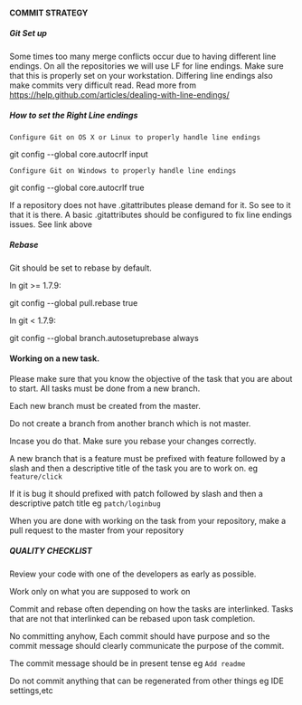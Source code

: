 #### COMMIT STRATEGY

##### Git Set up

 Some times too many merge conflicts occur  due to having different line endings.
 On all the repositories we will use LF for line endings. Make sure that this is
 properly set on your workstation. 
 Differing line endings also make commits very difficult read. 
 Read more from https://help.github.com/articles/dealing-with-line-endings/
 
##### How to set the Right Line endings

`Configure Git on OS X or Linux to properly handle line endings`

git config --global core.autocrlf input

`Configure Git on Windows to properly handle line endings`

git config --global core.autocrlf true


If a repository does not have .gitattributes please demand for it. 
So see to it that it is there. A basic .gitattributes  should be configured to fix line endings issues. 
See link above

##### Rebase

Git should be set to rebase by default. 

In git >= 1.7.9:

git config --global pull.rebase true

In git < 1.7.9:

git config --global branch.autosetuprebase always

#### Working on a new task.

Please make sure that you know the objective of the task that you are about to start. 
All tasks must be done from a new branch. 

Each new branch must be created from the master.

Do not create a branch from another branch which is not master. 

Incase you do that. Make sure you rebase your changes correctly.

A  new branch that is a feature must be prefixed with feature followed by a slash and then a 
descriptive title of the task you are to work on. eg `feature/click`
 
If it is bug it should prefixed with patch followed by slash and then a descriptive patch title 
eg `patch/loginbug`

When you are done with working on the task from your repository, make a pull request to the master 
from your repository

##### QUALITY CHECKLIST

Review your code with one of the developers as early as possible.

Work only on what you are supposed to work on

Commit and rebase often depending on how the tasks are interlinked. 
Tasks that are not that interlinked can be rebased upon task completion.

No committing anyhow, Each commit should have purpose and so the commit message should 
clearly communicate the purpose of the commit.

The commit message should be in present tense eg `Add readme`

Do not commit anything that can be regenerated from other things eg IDE settings,etc
